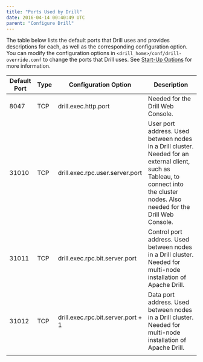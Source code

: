 ```yaml
---
title: "Ports Used by Drill"
date: 2016-04-14 00:40:49 UTC
parent: "Configure Drill"
---
```


The table below lists the default ports that Drill uses and provides descriptions for each, as well as the corresponding configuration option. You can modify the configuration options in `<drill_home>/conf/drill-override.conf` to change the ports that Drill uses. See [Start-Up Options]({{site.baseurl}}/docs/start-up-options/) for more information. 


| Default Port | Type | Configuration Option               | Description                                                                                                                                                                         |
|--------------|------|------------------------------------|-------------------------------------------------------------------------------------------------------------------------------------------------------------------------------------|
| 8047         | TCP  | drill.exec.http.port               | Needed for the Drill Web Console.                                                                                                                                                   |
| 31010        | TCP  | drill.exec.rpc.user.server.port    | User port address. Used between nodes in a Drill cluster. Needed for an external client, such as Tableau, to connect into the cluster nodes. Also needed for the Drill Web Console. |
| 31011        | TCP  | drill.exec.rpc.bit.server.port     | Control port address. Used between nodes in a Drill cluster. Needed for multi-node installation of Apache Drill.                                                                    |
| 31012        | TCP  | drill.exec.rpc.bit.server.port + 1 | Data port address. Used between nodes in a Drill cluster. Needed for multi-node installation of Apache Drill.                                                                       |
|<!--- 46655--->        | <!---UDP--->  |                                    | <!--- Used for JGroups and Infinispan. Needed for multi-node installation of Apache Drill.--->                                                                                                |
